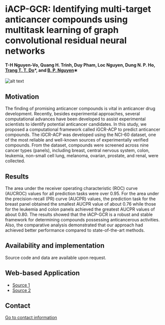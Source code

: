 # iACP-GCR: Identifying multi-target anticancer compounds using multitask learning of graph convolutional residual neural networks
#### T-H Nguyen-Vo, Quang H. Trinh, Duy Pham, Loc Nguyen, Dung N. P. Ho, [Trang T. T. Do](https://sites.google.com/view/trangttdo)*, and [B. P. Nguyen](https://homepages.ecs.vuw.ac.nz/~nguyenb5/about.html)∗

![alt text](https://github.com/mldlproject/2022-iGCR-ACP/blob/main/iGCR_APC_DL_abs.svg)

## Motivation
The finding of promising anticancer compounds is vital in anticancer drug development. Recently, besides experimental
approaches, several computational advances have been developed to assist experimental scientists to identify potential
anticancer candidates. In this study, we proposed a computational framework called iGCR-ACP to predict anticancer
compounds. The iGCR-ACP was developed using the NCI-60 dataset, one of the most reliable and well-known sources of experimentally 
verified compounds. From the dataset, compounds were screened across nine cancer types (panels), including breast, central
nervous system, colon, leukemia, non-small cell lung, melanoma, ovarian, prostate, and renal, were collected. 

## Results
The area under the receiver operating characteristic (ROC) curve (AUCROC) values for all prediction tasks were over 0.95. For the area 
under the precision-recall (PR) curve (AUCPR) values, the prediction task for the breast panel obtained the smallest AUCPR value of about 0.76 
while those for the leukemia and colon panels achieved the greatest AUCPR values of about 0.80. The results showed that the iACP-GCR 
is a robust and stable framework for determining compounds possessing anticancerous activities. Also, the comparative analysis
demonstrated that our approach had achieved better performance compared to state-of-the-art methods.

## Availability and implementation
Source code and data are available upon request.

## Web-based Application
- [Source 1](http://14.231.244.182:8005/)
- [Source 2](http://192.168.1.7:8005/)

## Contact 
[Go to contact information](https://homepages.ecs.vuw.ac.nz/~nguyenb5/contact.html)
